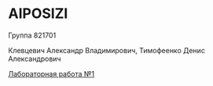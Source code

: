 # AIPOSIZI


Группа 821701


Клевцевич Александр Владимирович, Тимофеенко Денис Александрович


[Лабораторная работа №1](lab-1)
